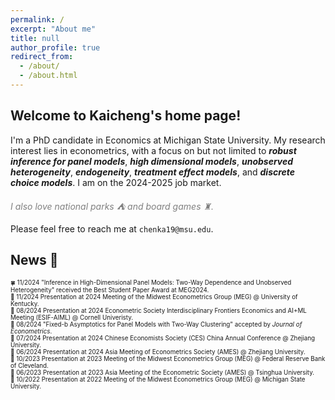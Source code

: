 ```yaml
---
permalink: /
excerpt: "About me"
title: null
author_profile: true
redirect_from: 
  - /about/
  - /about.html
---
```


## Welcome to Kaicheng's home page!

I'm a PhD candidate in Economics at Michigan State University. My research interest lies in econometrics, with a focus on but not limited to ***robust inference for panel models***, ***high dimensional models***, ***unobserved heterogeneity***, ***endogeneity***, ***treatment effect models***, and ***discrete choice models***. I am on the 2024-2025 job market.

*<span style="color:grey">I also love national parks ⛺ and board games ♜.</span>*

Please feel free to reach me at `chenka19@msu.edu`.

## News 📢 
<span style="font-size:0.7em;"> 🍀 11/2024 "Inference in High-Dimensional Panel Models: Two-Way Dependence and Unobserved Heterogeneity" received the Best Student Paper Award at MEG2024.</span> <br>
<span style="font-size:0.7em;"> 💼 11/2024 Presentation at 2024 Meeting of the Midwest Econometrics Group (MEG) @ University of Kentucky.</span> <br>
<span style="font-size:0.7em;"> 💼 08/2024 Presentation at 2024 Econometric Society Interdisciplinary Frontiers Economics and AI+ML Meeting (ESIF-AIML) @ Cornell Univeristy.</span> <br>
<span style="font-size:0.7em;"> 📑 08/2024 "Fixed-b Asymptotics for Panel Models with Two-Way Clustering" accepted by *Journal of Econometrics*.</span> <br>
<span style="font-size:0.7em;"> 💼 07/2024 Presentation at 2024 Chinese Economists Society (CES) China Annual Conference @ Zhejiang University.</span> <br>
<span style="font-size:0.7em;"> 💼 06/2024 Presentation at 2024 Asia Meeting of Econometrics Society (AMES) @ Zhejiang University.</span> <br>
<span style="font-size:0.7em;"> 💼 10/2023 Presentation at 2023 Meeting of the Midwest Econometrics Group (MEG) @ Federal Reserve Bank of Cleveland.</span> <br>
<span style="font-size:0.7em;"> 💼 06/2023 Presentation at 2023 Asia Meeting of the Econometric Society (AMES) @ Tsinghua University.</span> <br>
<span style="font-size:0.7em;"> 💼 10/2022 Presentation at 2022 Meeting of the Midwest Econometrics Group (MEG) @ Michigan State University.</span> <br>


